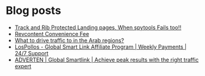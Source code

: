 # Blog posts
<!-- BLOG-POST-LIST:START -->
- [Track and Rib Protected Landing pages, When spytools Fails too!!](https://afflift.com/f/threads/track-and-rib-protected-landing-pages-when-spytools-fails-too.10006/)
- [Revcontent Convenience Fee](https://afflift.com/f/threads/revcontent-convenience-fee.10005/)
- [What to drive traffic to in the Arab regions?](https://afflift.com/f/threads/what-to-drive-traffic-to-in-the-arab-regions.9873/)
- [LosPollos - Global Smart Link Affiliate Program | Weekly Payments | 24/7 Support](https://afflift.com/f/threads/lospollos-global-smart-link-affiliate-program-weekly-payments-24-7-support.1702/)
- [ADVERTEN | Global Smartlink | Achieve peak results with the right traffic expert](https://afflift.com/f/threads/adverten-global-smartlink-achieve-peak-results-with-the-right-traffic-expert.7526/)
<!-- BLOG-POST-LIST:END -->
